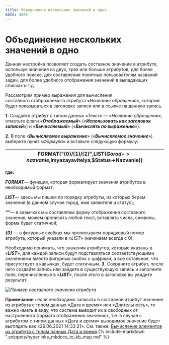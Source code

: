 ```yaml
---
title: Объединение нескольких значений в одно
kbId: 4885
---
```


# Объединение нескольких значений в одно

Данная настройка позволяет создать составное значение в атрибуте, используя значения из двух, трех или больше атрибутов, для более удобного поиска, для составления понятных пользователям названий задач, для более удобного отображения значений в выпадающих списках и т.д. 

Рассмотрим пример выражения для вычисления составного отображаемого атрибута «*Название обращения*», который будет показываться в заголовке записи или в ссылке на данную запись.

**1.** Создайте атрибут с типом данных «Текст» — «*Название обращения*», отметьте флаги «***Отображаемый***» («***Использовать как заголовок записей***») и «***Вычисляемый***» («***Вычислять по выражению***»).

**2.** В поле «***Вычисляемое выражение***» («***Вычисляемое значение***») выберите пункт «*Формула*» и вставьте следующую формулу:

| FORMAT("{0}/{1}/{2}",LIST($Gorod->nazvanie,$Imyazayavitelya,$Status->Nazvanie)) |
| --- |

**где:**

***FORMAT***— функция, которая форматирует значения атрибутов в необходимый формат;

***LIST***— здесь мы пишем по порядку атрибуты, из которых берем значения (в данном случае город, имя заявителя и статус);

***""***— в кавычках мы составляем форму отображения составного значения, можем прописать любой текст, вставлять числа, символы, форма будет статичной;

***{0}*** — в фигурных скобках мы прописываем порядковый номер атрибута, который указали в «*LIST*» (начинаем всегда с 0).

Необходимо понимать, что значения атрибутов, которые указаны в «***LIST***», для каждой записи будут подставляться соответствующими значениями вместо фигурных скобок с цифрами, а все остальное, что присутствует в кавычках, будет статичным.
**3.** Сохраните атрибут, после чего создайте запись или зайдите в существующую запись и заполните поля, перечисленные в «***LIST***», после этого в заголовке вы увидите результат. 

_![Пример составного значения атрибута](https://kb.comindware.ru/assets/formatexample.png)_

**Примечание :** если необходимо записать в составной атрибут значение из атрибута с типом данных «Дата и время» или «Длительность», то важно иметь в виду, что система выводит их в свободных от настроенного формата отображения значениях, т.е. в случае с атрибутом с типом данных «Дата и время» выводимое значение будет выглядеть как «29.06.2021 14:33:21». См. также: [Вычисление элементов из атрибута с типом данных Дата и время](https://kb.comindware.ru/article.php?id=4977).{% include-markdown ".snippets/hyperlinks_mkdocs_to_kb_map.md" %}
